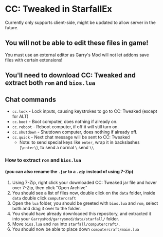 # CC: Tweaked in StarfallEx
Currently only supports client-side, might be updated to allow server in the future.

## You will not be able to edit these files in game!
You must use an external editor as Garry's Mod will not let addons save files with certain extensions!

## You'll need to download CC: Tweaked and extract both `rom` and `bios.lua`

## Chat commands
* `cc.lock` - Lock inputs, causing keystrokes to go to CC: Tweaked (except for ALT)
* `cc.boot` - Boot computer, does nothing if already on.
* `cc.reboot` - Reboot computer, if off it will still turn on.
* `cc.shutdown` - Shutdown computer, does nothing if already off.
* `cc.quick` - Next chat message will be sent to CC: Tweaked
  * Note: to send special keys like `enter`, wrap it in backslashes (`\enter\`), to send a normal `\` send `\\`

### How to extract `rom` and `bios.lua`
#### (you can also rename the `.jar` to a `.zip` instead of using 7-Zip)
1. Using 7-Zip, right click your downloaded CC: Tweaked jar file and hover over 7-Zip, then click "Open Archive"
2. You should see a list of files now, double click on the `data` folder, inside `data` double click `computercraft`
3. Open the `lua` folder, you should be greeted with `bios.lua` and `rom`, select both and drag it over to the folder.
4. You should have already downloaded this repository, and extracted it into your `GarrysMod/garrysmod/data/starfall/` folder.
5. Move `bios.lua` and `rom` into `starfall/computercraft/`.
6. You should now be able to place down `computercraft/main.lua`
